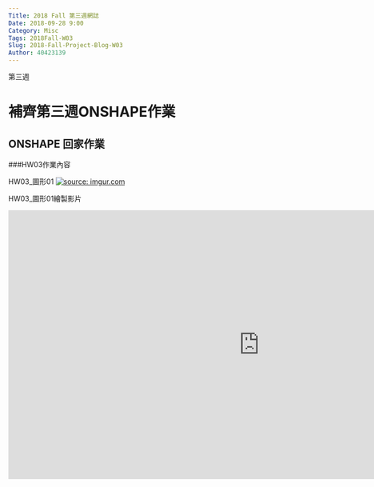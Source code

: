 ```yaml
---
Title: 2018 Fall 第三週網誌
Date: 2018-09-28 9:00
Category: Misc
Tags: 2018Fall-W03
Slug: 2018-Fall-Project-Blog-W03
Author: 40423139
---
```


第三週

<!-- PELICAN_END_SUMMARY -->

# 補齊第三週ONSHAPE作業

## ONSHAPE 回家作業

###HW03作業內容

HW03_圖形01
<a href="https://imgur.com/uR1iiNR"><img src="https://i.imgur.com/uR1iiNR.png" title="source: imgur.com" /></a>

HW03_圖形01繪製影片
<iframe width="1003" height="538" src="https://www.youtube.com/embed/bZ0mMKmIFCw" frameborder="0" allow="autoplay; encrypted-media" allowfullscreen></iframe>

